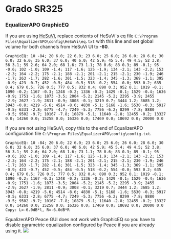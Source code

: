 # Grado SR325
### EqualizerAPO GraphicEQ
If you are using [HeSuVi](https://sourceforge.net/projects/hesuvi/), replace contents of HeSuVi's eq file `C:\Program Files\EqualizerAPO\config\HeSuVi\eq.txt` with this line and set global volume for both channels from HeSuVi UI to **-60**.
```
GraphicEQ: 10 -84; 20 6.0; 22 6.0; 23 6.0; 25 6.0; 26 6.0; 28 6.0; 30 6.0; 32 6.0; 35 6.0; 37 6.0; 40 6.0; 42 5.9; 45 5.4; 49 4.5; 52 3.8; 56 3.1; 59 2.6; 64 2.0; 68 1.6; 73 1.1; 78 0.6; 83 0.3; 89 -0.1; 95 -0.6; 102 -1.0; 109 -1.4; 117 -1.6; 125 -1.9; 134 -2.1; 143 -2.2; 153 -2.3; 164 -2.2; 175 -2.1; 188 -2.1; 201 -2.1; 215 -2.1; 230 -1.9; 246 -1.7; 263 -1.7; 282 -1.6; 301 -1.5; 323 -1.4; 345 -1.3; 369 -1.1; 395 -0.9; 423 -0.7; 452 -0.5; 484 -0.5; 518 -0.2; 554 -0.0; 593 0.2; 635 0.4; 679 0.5; 726 0.5; 777 0.5; 832 0.4; 890 0.3; 952 0.1; 1019 -0.1; 1090 -0.2; 1167 -0.3; 1248 -0.2; 1336 -0.2; 1429 -0.1; 1529 -0.4; 1636 -0.9; 1751 -1.6; 1873 -3.5; 2004 -5.2; 2145 -5.2; 2295 -3.9; 2455 -2.9; 2627 -1.9; 2811 -0.9; 3008 -0.1; 3219 0.7; 3444 1.2; 3685 1.2; 3943 -0.8; 4219 -5.6; 4514 -8.6; 4830 -5.1; 5168 -1.6; 5530 -0.3; 5917 -0.5; 6331 -2.8; 6775 -4.7; 7249 -5.3; 7756 -6.2; 8299 -7.8; 8880 -9.5; 9502 -9.7; 10167 -7.8; 10879 -5.1; 11640 -2.8; 12455 -0.2; 13327 0.0; 14260 0.0; 15258 0.0; 16326 0.0; 17469 0.0; 18692 0.0; 20000 0.0
```
If you are not using HeSuVi, copy this to the end of EqualizerAPO configuration file `C:\Program Files\EqualizerAPO\config\config.txt`.
```
GraphicEQ: 10 -84; 20 6.0; 22 6.0; 23 6.0; 25 6.0; 26 6.0; 28 6.0; 30 6.0; 32 6.0; 35 6.0; 37 6.0; 40 6.0; 42 5.9; 45 5.4; 49 4.5; 52 3.8; 56 3.1; 59 2.6; 64 2.0; 68 1.6; 73 1.1; 78 0.6; 83 0.3; 89 -0.1; 95 -0.6; 102 -1.0; 109 -1.4; 117 -1.6; 125 -1.9; 134 -2.1; 143 -2.2; 153 -2.3; 164 -2.2; 175 -2.1; 188 -2.1; 201 -2.1; 215 -2.1; 230 -1.9; 246 -1.7; 263 -1.7; 282 -1.6; 301 -1.5; 323 -1.4; 345 -1.3; 369 -1.1; 395 -0.9; 423 -0.7; 452 -0.5; 484 -0.5; 518 -0.2; 554 -0.0; 593 0.2; 635 0.4; 679 0.5; 726 0.5; 777 0.5; 832 0.4; 890 0.3; 952 0.1; 1019 -0.1; 1090 -0.2; 1167 -0.3; 1248 -0.2; 1336 -0.2; 1429 -0.1; 1529 -0.4; 1636 -0.9; 1751 -1.6; 1873 -3.5; 2004 -5.2; 2145 -5.2; 2295 -3.9; 2455 -2.9; 2627 -1.9; 2811 -0.9; 3008 -0.1; 3219 0.7; 3444 1.2; 3685 1.2; 3943 -0.8; 4219 -5.6; 4514 -8.6; 4830 -5.1; 5168 -1.6; 5530 -0.3; 5917 -0.5; 6331 -2.8; 6775 -4.7; 7249 -5.3; 7756 -6.2; 8299 -7.8; 8880 -9.5; 9502 -9.7; 10167 -7.8; 10879 -5.1; 11640 -2.8; 12455 -0.2; 13327 0.0; 14260 0.0; 15258 0.0; 16326 0.0; 17469 0.0; 18692 0.0; 20000 0.0
Copy: L=-6.0dB*l, R=-6.0dB*R
```
EqualizerAPO Peace GUI does not work with GraphicEQ so you have to disable parametric equalization configured by Peace if you are already using it.
![](https://raw.githubusercontent.com/jaakkopasanen/AutoEq/master/results/Headphone.com/headphoncecom/onear/Grado%20SR325/Grado%20SR325.png)
